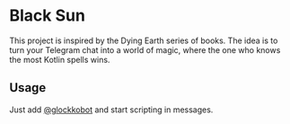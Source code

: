 # Black Sun

This project is inspired by the Dying Earth series of books. The idea is to turn your Telegram chat into a world of
magic, where the one who knows the most Kotlin spells wins.

## Usage

Just add [@glockkobot](https://glockkobot.t.me) and start scripting in messages.




